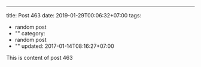 ---
title: Post 463
date: 2019-01-29T00:06:32+07:00
tags:
  - random post
  - ""
category:
  - random post
  - ""
updated: 2017-01-14T08:16:27+07:00

This is content of post 463